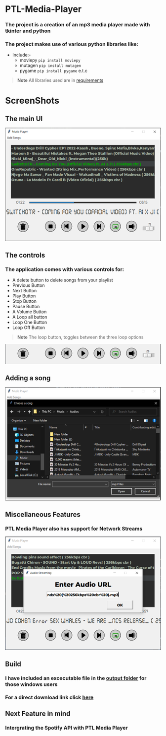 # PTL-Media-Player
### The project is a creation of an mp3 media player made with tkinter and python
### The project makes use of various python libraries like:
- Include:-
  - moviepy  `pip install moviepy`
  - mutagen `pip install mutagen`
  - pygame `pip install pygame` e.t.c
> **Note** 
> All libraries used are in [requirements][libraries]

# ScreenShots
## The main UI

![UI...](screenshots/main-UI.PNG?raw=true "Optional Title")

## The controls
### The application comes with various controls for:
- A delete button to delete songs from your playlist
- Previous Button
- Next Button
- Play Button
- Stop Button
- Pause Button
- A Volume Button
- A Loop all button
- Loop One Button
- Loop Off Button
> **Note** 
> The loop button, toggles between the three loop options

![Controls...](screenshots/controls.PNG?raw=true "Optional Title")

## Adding a song

![AddSong...](screenshots/add-song.PNG?raw=true "Optional Title")

## Miscellaneous Features
### PTL Media Player also has support for Network Streams

![Stream...](screenshots/stream.PNG?raw=true "Optional Title")

## Build
### I have included an excecutable file in the [output folder][build] for those windows users
### For a direct download link click [here][setup]

## Next Feature in mind
### Intergrating the Spotify API with PTL Media Player

[libraries]: requirements.txt
[build]: output/setup.exe
[setup]: https://github.com/IdrisFallout/PTL-Media-Player/raw/master/output/setup.exe
